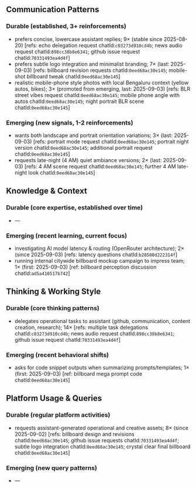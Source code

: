 ## Communication Patterns
### Durable (established, 3+ reinforcements)
- prefers concise, lowercase assistant replies; 9× (stable since 2025-08-20) [refs: echo delegation request chatId:`c03273d910cd4b`; news audio request chatId:`898cc38b8e6341`; github issue request chatId:`70331493ea4d4f`]
- prefers subtle logo integration and minimalist branding; 7× (last: 2025-09-03) [refs: billboard revision requests chatId:`0eed68ac30e145`; mobile-shot billboard tweak chatId:`0eed68ac30e145`]
- realistic mobile-phone style photos with local Bengaluru context (yellow autos, bikes); 3× (promoted from emerging, last: 2025-09-03) [refs: BLR street vibes request chatId:`0eed68ac30e145`; mobile phone angle with autos chatId:`0eed68ac30e145`; night portrait BLR scene chatId:`0eed68ac30e145`]

### Emerging (new signals, 1-2 reinforcements)
- wants both landscape and portrait orientation variations; 3× (last: 2025-09-03) [refs: portrait mode request chatId:`0eed68ac30e145`; portrait night version chatId:`0eed68ac30e145`; additional portrait request chatId:`0eed68ac30e145`]
- requests late-night (4 AM) quiet ambiance versions; 2× (last: 2025-09-03) [refs: 4 AM scene request chatId:`0eed68ac30e145`; further 4 AM late-night look chatId:`0eed68ac30e145`]

## Knowledge & Context
### Durable (core expertise, established over time)
- —

### Emerging (recent learning, current focus)  
- investigating AI model latency & routing (OpenRouter architecture); 2× (since 2025-09-03) [refs: latency questions chatId:`b28580d222314f`]
- running internal citywide billboard mockup campaign to impress team; 1× (first: 2025-09-03) [ref: billboard perception discussion chatId:`ad5a410517b742`]

## Thinking & Working Style
### Durable (core thinking patterns)
- delegates operational tasks to assistant (github, communication, content creation, research); 14× [refs: multiple task delegations chatId:`c03273d910cd4b`; news audio request chatId:`898cc38b8e6341`; github issue request chatId:`70331493ea4d4f`]

### Emerging (recent behavioral shifts)
- asks for code snippet outputs when summarizing prompts/templates; 1× (first: 2025-09-03) [ref: billboard mega prompt code chatId:`0eed68ac30e145`]

## Platform Usage & Queries
### Durable (regular platform activities)
- requests assistant-generated operational and creative assets; 8× (since 2025-09-02) [refs: billboard design and revisions chatId:`0eed68ac30e145`; github issue requests chatId:`70331493ea4d4f`; subtle logo integration chatId:`0eed68ac30e145`; crystal clear final billboard chatId:`0eed68ac30e145`]

### Emerging (new query patterns)
- —